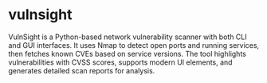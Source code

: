 # vulnsight
VulnSight is a Python-based network vulnerability scanner with both CLI and GUI interfaces. It uses Nmap to detect open ports and running services, then fetches known CVEs based on service versions. The tool highlights vulnerabilities with CVSS scores, supports modern UI elements, and generates detailed scan reports for analysis.
